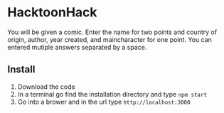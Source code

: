 # HacktoonHack

You will be given a comic. Enter the name for two points and country of origin, author, year created, and maincharacter for one point. You can entered mutiple answers separated by a space.

## Install

1. Download the code
2. In a terminal go find the installation directory and type ``npm start``
3. Go into a brower and in the url type ``http://localhost:3000``
